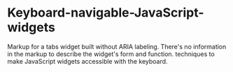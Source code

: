 # Keyboard-navigable-JavaScript-widgets
Markup for a tabs widget built without ARIA labeling. There's no information in the markup to describe the widget's form and function. techniques to make JavaScript widgets accessible with the keyboard.
